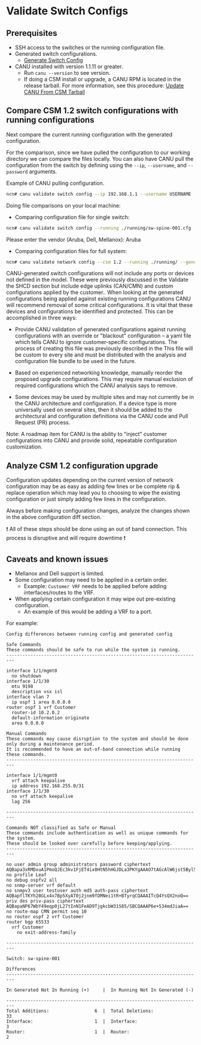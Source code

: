 # Validate Switch Configs

## Prerequisites

- SSH access to the switches or the running configuration file.
- Generated switch configurations.
    - [Generate Switch Config](generate_switch_configs.md)
- CANU installed with version 1.1.11 or greater.
  - Run `canu --version` to see version.
  - If doing a CSM install or upgrade, a CANU RPM is located in the release tarball. For more information, see this procedure: [Update CANU From CSM Tarball](canu/update_canu_from_csm_tarball.md)

## Compare CSM 1.2 switch configurations with running configurations

Next compare the current running configuration with the generated configuration.

For the comparison, since we have pulled the configuration to our working directory we can compare the files locally. You can also have CANU pull the configuration from the switch by defining using the `--ip`, `--username`, and `--password` arguments.

Example of CANU pulling configuration.

```bash
ncn# canu validate switch config --ip 192.168.1.1 --username USERNAME --password PASSWORD --generated ./generated/sw-spine-001.cfg
```

Doing file comparisons on your local machine:

* Comparing configuration file for single switch:

```bash
ncn# canu validate switch config --running ./running/sw-spine-001.cfg --generated sw-spine-001.cfg
```

Please enter the vendor (Aruba, Dell, Mellanox): Aruba

* Comparing configuration files for full system:

```bash
ncn# canu validate network config --csm 1.2 --running ./running/ --generated ./generated/
```


CANU-generated switch configurations will not include any ports or devices not defined in the model. These were previously discussed in the Validate the SHCD section but include edge uplinks (CAN/CMN) and custom configurations applied by the customer..  When looking at the generated configurations being applied against existing running configurations CANU will recommend removal of some critical configurations. It is vital that these devices and configurations be identified and protected. This can be accomplished in three ways:

* Provide CANU validation of generated configurations against running configurations with an override or "blackout" configuration – a yaml file which tells CANU to ignore customer-specific configurations. The process of creating this file was previously described in the This file will be custom to every site and must be distributed with the analysis and configuration file bundle to be used in the future.

* Based on experienced networking knowledge, manually reorder the proposed upgrade configurations. This may require manual exclusion of required configurations which the CANU analysis says to remove.

* Some devices may be used by multiple sites and may not currently be in the CANU architecture and configuration. If a device type is more universally used on several sites, then it should be added to the architectural and configuration definitions via the CANU code and Pull Request (PR) process.

Note:  A roadmap item for CANU is the ability to "inject" customer configurations into CANU and provide solid, repeatable configuration customization.

## Analyze CSM 1.2 configuration upgrade

Configuration updates depending on the current version of network configuration may be as easy as adding few lines or be complete rip & replace operation which may lead you to choosing to wipe the existing configuration or just simply adding few lines in the configuration.

Always before making configuration changes, analyze the changes shown in the above configuration diff section.

:exclamation: All of these steps should be done using an out of band connection. This process is disruptive and will require downtime :exclamation:

## Caveats and known issues

- Mellanox and Dell support is limited.
- Some configuration may need to be applied in a certain order.
  - Example: `Customer VRF` needs to be applied before adding interfaces/routes to the VRF.
- When applying certain configuration it may wipe out pre-existing configuration.
  - An example of this would be adding a VRF to a port.

For example:

```text
Config differences between running config and generated config

Safe Commands
These commands should be safe to run while the system is running.
-------------------------------------------------------------------------

interface 1/1/mgmt0
  no shutdown
interface 1/1/30
  mtu 9198
  description vsx isl
interface vlan 7
  ip ospf 1 area 0.0.0.0
router ospf 1 vrf Customer
  router-id 10.2.0.2
  default-information originate
  area 0.0.0.0

Manual Commands
These commands may cause disruption to the system and should be done only during a maintenance period.
It is recommended to have an out-of-band connection while running these commands.
-------------------------------------------------------------------------

interface 1/1/mgmt0
  vrf attach keepalive
  ip address 192.168.255.0/31
interface 1/1/30
  no vrf attach keepalive
  lag 256

-------------------------------------------------------------------------

Commands NOT classified as Safe or Manual
These commands include authentication as well as unique commands for the system.
These should be looked over carefully before keeping/applying.
-------------------------------------------------------------------------

no user admin group administrators password ciphertext AQBapa3xRMDxuA1PmoQJEc3kv1FjET4ix0HtN5hHGJDLa3PKYgAAAO7tAGcAlW6jst5Byl50ax+JA+ViqsHr8Sl1KCzSFzgBtaIYz3iTPD3zk5wmbJ1IKbMQ9+TcgFUO7baupypo7ftDMIbZhn+A7UaLALJzFj+W+NIqmWbOGfKw9ie0jTM5JUfl
no profile Leaf
no debug ospfv2 all
no snmp-server vrf default
no snmpv3 user testuser auth md5 auth-pass ciphertext AQBapflTKYh28GLx4x7Bp5XyAT0j2jnm9fDMNei1tR+BTyrqCQAAAITcQ4YsQX2noQ== priv des priv-pass ciphertext AQBapaNP67WbY49eqp0jL27tInN1FeAD9TjgkcbW31S85/SBCQAAAP6e+534mdJiaA==
no route-map CMN permit seq 10
no router ospf 2 vrf Customer
router bgp 65533
  vrf Customer
    no exit-address-family

-------------------------------------------------------------------------

Switch: sw-spine-001

Differences
-------------------------------------------------------------------------

In Generated Not In Running (+)     |  In Running Not In Generated (-)

-------------------------------------------------------------------------
Total Additions:                 6  |  Total Deletions:                33
Interface:                       1  |  Interface:                       3
Router:                          1  |  Router:                          2
```

